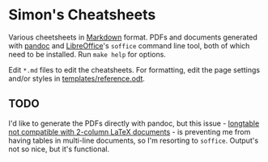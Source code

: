 # Simon's Cheatsheets

Various cheetsheets in [Markdown](https://en.wikipedia.org/wiki/Markdown) format. PDFs and documents generated with [pandoc](https://pandoc.org/) and [LibreOffice](https://www.libreoffice.org/)'s `soffice` command line tool, both of which need to be installed. Run `make help` for options.

Edit `*.md` files to edit the cheatsheets. For formatting, edit the page settings and/or styles in [templates/reference.odt](templates/reference.odt).

## TODO

I'd like to generate the PDFs directly with pandoc, but this issue - [longtable not compatible with 2-column LaTeX documents](https://github.com/jgm/pandoc/issues/1023) - is preventing me from having tables in multi-line documents, so I'm resorting to `soffice`. Output's not so nice, but it's functional.
